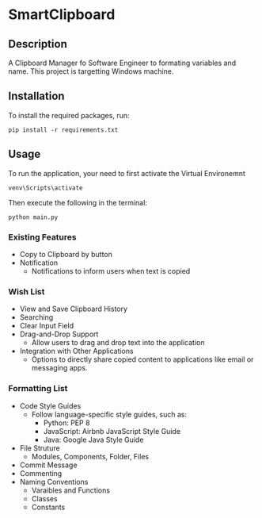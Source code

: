 # SmartClipboard

## Description
A Clipboard Manager fo Software Engineer to formating variables and name. This project is targetting Windows machine.

## Installation
To install the required packages, run:
```
pip install -r requirements.txt
```

## Usage
To run the application, your need to first activate the Virtual Environemnt
```
venv\Scripts\activate
```

Then execute the following in the terminal:
```
python main.py
```

### Existing Features
- Copy to Clipboard by button
- Notification
  - Notifications to inform users when text is copied

### Wish List
- View and Save Clipboard History
- Searching
- Clear Input Field
- Drag-and-Drop Support
  - Allow users to drag and drop text into the application
- Integration with Other Applications
  - Options to directly share copied content to applications like email or messaging apps.
  
### Formatting List
- Code Style Guides
  - Follow language-specific style guides, such as:
    - Python: PEP 8
    - JavaScript: Airbnb JavaScript Style Guide
    - Java: Google Java Style Guide
- File Struture
  - Modules, Components, Folder, Files
- Commit Message
- Commenting
- Naming Conventions
  - Varaibles and Functions
  - Classes
  - Constants